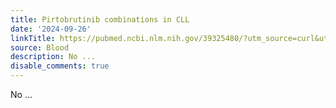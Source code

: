 ```yaml
---
title: Pirtobrutinib combinations in CLL
date: '2024-09-26'
linkTitle: https://pubmed.ncbi.nlm.nih.gov/39325480/?utm_source=curl&utm_medium=rss&utm_campaign=journals&utm_content=7603509&fc=None&ff=20240926193913&v=2.18.0.post9+e462414
source: Blood
description: No ...
disable_comments: true
---
```

No ...